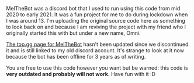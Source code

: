 MelTheBot was a discord bot that I used to run using this code from mid 2020 to early 2021. It was a fun project for me to do during lockdown when I was around 13. I'm uploading the original source code here as something to look back on and because I am reviving the project with my friend who I originally started this with but under a new name, Omni.

[The top.gg page for MelTheBot](https://top.gg/bot/762015317903671326) hasn't been updated since we discontinued it and is still linked to my old discord account. It's strange to look at it now because the bot has been offline for 3 years as of writing.

You are free to use this code however you want but be warned: this code is **very outdated and probably will not work.** Have fun with it :D
